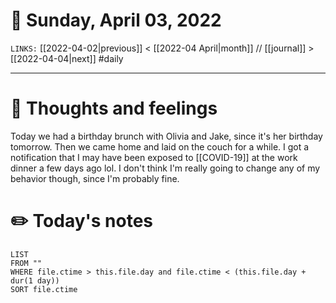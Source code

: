 # 📅 Sunday, April 03, 2022
`LINKS:` [[2022-04-02|previous]] < [[2022-04 April|month]] // [[journal]] > [[2022-04-04|next]] 
#daily

---
# 💭 Thoughts and feelings
Today we had a birthday brunch with Olivia and Jake, since it's her birthday tomorrow. Then we came home and laid on the couch for a while. I got a notification that I may have been exposed to [[COVID-19]] at the work dinner a few days ago lol. I don't think I'm really going to change any of my behavior though, since I'm probably fine. 

# ✏️ Today's notes
```dataview
LIST 
FROM ""
WHERE file.ctime > this.file.day and file.ctime < (this.file.day + dur(1 day))
SORT file.ctime
```
